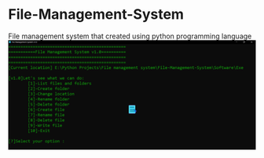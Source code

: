 # File-Management-System
File management system that created using python programming language
<img src="capture.png">
